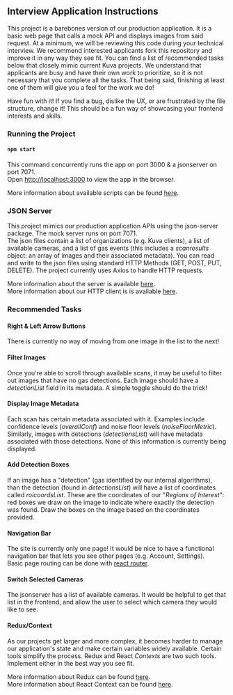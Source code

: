 ## Interview Application Instructions

This project is a barebones version of our production application. It is a basic web page that calls a mock API and displays images from said request. At a minimum, we will be reviewing this code during your technical interview. We recommend interested applicants fork this repository and improve it in any way they see fit. You can find a list of recommended tasks below that closely mimic current Kuva projects. We understand that applicants are busy and have their own work to prioritize, so it is not necessary that you complete all the tasks. That being said, finishing at least one of them will give you a feel for the work we do! 

Have fun with it! If you find a bug, dislike the UX, or are frustrated by the file structure, change it! This should be a fun way of showcasing your frontend interests and skills. 

### Running the Project 

#### `npm start`

This command concurrently runs the app on port 3000 & a jsonserver on port 7071.\
Open [http://localhost:3000](http://localhost:3000) to view the app in the browser.

More information about available scripts can be found [here](https://facebook.github.io/create-react-app/docs/getting-started). 

### JSON Server 

This project mimics our production application APIs using the json-server package. The mock server runs on port 7071.\
The json files contain a list of organizations (e.g. Kuva clients), a list of available cameras, and a list of gas events (this includes a *scanresults* object: an array of images and their associated metadata). You can read and write to the json files using standard HTTP Methods (GET, POST, PUT, DELETE). The project currently uses Axios to handle HTTP requests. 

More information about the server is available [here](https://www.npmjs.com/package/json-server).\
More information about our HTTP client is is available [here](https://www.npmjs.com/package/axios).

### Recommended Tasks

#### Right & Left Arrow Buttons 

There is currently no way of moving from one image in the list to the next! 

#### Filter Images  

Once you're able to scroll through available scans, it may be useful to filter out images that have no gas detections. Each image should have a *detectionList* field in its metadata. A simple toggle should do the trick!  

#### Display Image Metadata

Each scan has certain metadata associated with it. Examples include confidence levels (*overallConf*) and noise floor levels (*noiseFloorMetric*). Similarly, images with detections (*detectionsList*) will have metadata associated with those detections. None of this information is currently being displayed. 
 

#### Add Detection Boxes

If an image has a "detection" (gas identified by our internal algorithms), than the detection (found in *detectionsList*) will have a list of coordinates called *roicoordsList*. These are the coordinates of our "*Regions of Interest*": red boxes we draw on the image to indicate where exactly the detection was found. Draw the boxes on the image based on the coordinates provided. 

#### Navigation Bar  

The site is currently only one page! It would be nice to have a functional navigation bar that lets you see other pages (e.g. Account, Settings).\
Basic page routing can be done with [react router](https://reactrouter.com/web/guides/quick-start). 

#### Switch Selected Cameras

The jsonserver has a list of available cameras. It would be helpful to get that list in the frontend, and allow the user to select which camera they would like to see. 

#### Redux/Context  

As our projects get larger and more complex, it becomes harder to manage our application's state and make certain variables widely available. Certain tools simplify the process. Redux and React *Contexts* are two such tools. Implement either in the best way you see fit. 

More information about Redux can be found [here](https://redux.js.org/introduction/getting-started).\
More information about React Context can be found [here](https://reactjs.org/docs/context.html).

